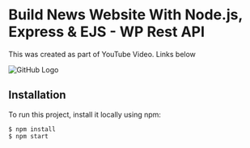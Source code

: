 # Build News Website With Node.js, Express & EJS - WP Rest API

This was created as part of YouTube Video. Links below

![GitHub Logo](https://raddy.co.uk/wp-content/uploads/2020/09/nodejs-news-website-rest-api_compressed.jpg)

## Installation
To run this project, install it locally using npm:

```
$ npm install
$ npm start
```
